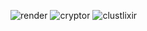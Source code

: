 ![render](https://user-images.githubusercontent.com/19523657/213434690-79d73481-d046-4a54-9676-4a2280d0534a.gif)
![cryptor](https://user-images.githubusercontent.com/19523657/213434679-ccf5d727-34d3-4658-8211-d1dee4eaa47b.gif)
![clustlixir](https://user-images.githubusercontent.com/19523657/213434696-d806332e-940d-42cd-8d40-e7816ed5e4c2.gif)

<!-- BEGIN YOUTUBE-CARDS -->
<!-- END YOUTUBE-CARDS -->
